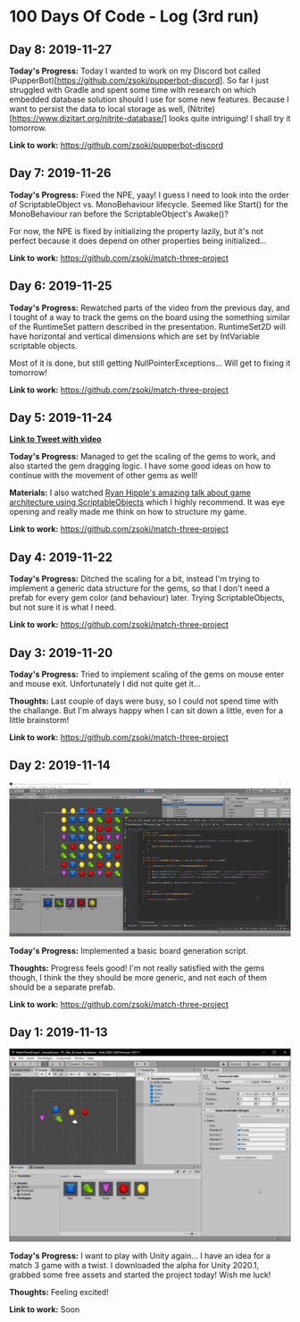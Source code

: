 # 100 Days Of Code - Log (3rd run)

## Day 8: 2019-11-27

**Today's Progress:** Today I wanted to work on my Discord bot called (PupperBot)[https://github.com/zsoki/pupperbot-discord]. So far I just struggled with Gradle and spent some time with research on which embedded database solution should I use for some new features. Because I want to persist the data to local storage as well, (Nitrite)[https://www.dizitart.org/nitrite-database/] looks quite intriguing! I shall try it tomorrow.

**Link to work:** https://github.com/zsoki/pupperbot-discord

## Day 7: 2019-11-26

**Today's Progress:** Fixed the NPE, yaay! I guess I need to look into the order of ScriptableObject vs. MonoBehaviour lifecycle. Seemed like Start() for the MonoBehaviour ran before the ScriptableObject's Awake()?

For now, the NPE is fixed by initializing the property lazily, but it's not perfect because it does depend on other properties being initialized...

**Link to work:** https://github.com/zsoki/match-three-project


## Day 6: 2019-11-25

**Today's Progress:** Rewatched parts of the video from the previous day, and I tought of a way to track the gems on the board using the something similar of the RuntimeSet pattern described in the presentation. RuntimeSet2D will have horizontal and vertical dimensions which are set by IntVariable scriptable objects.

Most of it is done, but still getting NullPointerExceptions... Will get to fixing it tomorrow!

**Link to work:** https://github.com/zsoki/match-three-project

## Day 5: 2019-11-24

**[Link to Tweet with video](https://twitter.com/zsoki_/status/1198649212461879296)**

**Today's Progress:** Managed to get the scaling of the gems to work, and also started the gem dragging logic. I have some good ideas on how to continue with the movement of other gems as well!

**Materials:** I also watched [Ryan Hipple's amazing talk about game architecture using ScriptableObjects](https://www.youtube.com/watch?v=raQ3iHhE_Kk) which I highly recommend. It was eye opening and really made me think on how to structure my game.

**Link to work:** https://github.com/zsoki/match-three-project

## Day 4: 2019-11-22

**Today's Progress:** Ditched the scaling for a bit, instead I'm trying to implement a generic data structure for the gems, so that I don't need a prefab for every gem color (and behaviour) later. Trying ScriptableObjects, but not sure it is what I need.

**Link to work:** https://github.com/zsoki/match-three-project

## Day 3: 2019-11-20

**Today's Progress:** Tried to implement scaling of the gems on mouse enter and mouse exit. Unfortunately I did not quite get it...

**Thoughts:** Last couple of days were busy, so I could not spend time with the challange. But I'm always happy when I can sit down a little, even for a little brainstorm!

**Link to work:** https://github.com/zsoki/match-three-project

## Day 2: 2019-11-14

![](images/3/day2.png)

**Today's Progress:** Implemented a basic board generation script.

**Thoughts:** Progress feels good! I'm not really satisfied with the gems though, I think the they should be more generic, and not each of them should be a separate prefab.

**Link to work:** https://github.com/zsoki/match-three-project

## Day 1: 2019-11-13

![](images/3/day1.png)

**Today's Progress:** I want to play with Unity again... I have an idea for a match 3 game with a twist. I downloaded the alpha for Unity 2020.1, grabbed some free assets and started the project today! Wish me luck!

**Thoughts:** Feeling excited!

**Link to work:** Soon
